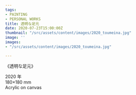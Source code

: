 ```yaml
---
tags:
- PAINTING
- PERSONAL WORKS
title: 透明な足元
date: 2020-07-23T15:00:00Z
thumbnail: "/src/assets/content/images/2020_toumeina.jpg"
image: ''
images:
- "/src/assets/content/images/2020_toumeina.jpg"

---
```

《透明な足元》

2020 年  
180×180 mm  
Acrylic on canvas